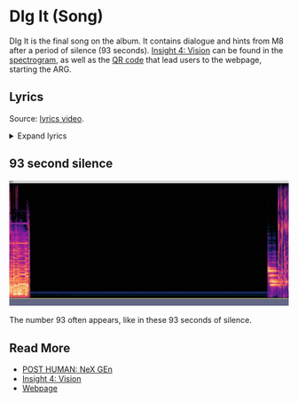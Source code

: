 # DIg It (Song)

DIg It is the final song on the album. It contains dialogue and hints from M8 after a 
period of silence (93 seconds). [Insight 4: Vision](../lore/insight4-vision) can be found 
in the [spectrogram](spectrograms), as well as the [QR code](../webpage#qr-code) that lead 
users to the webpage, starting the ARG.

## Lyrics

Source: [lyrics video](https://www.youtube.com/watch?v=15Fg3sTag4w).

<details class="lyrics">
<summary>Expand lyrics</summary>

```
pins and needles in my face i
can’t trust my feelings anymore 
shouldn’t of looked behind the veil my 
whole world’s at war 
cos they’ve been feeding us a fable 
swallowing the rabbit whole 
i cant keep quiet at the table 
anymore, no oh 

i hate my fucking guts right now 
reckon you’d be better if i never existed sorry that i let you down 
found a way to hide 
and now i’m addicted 

give me something to believe in 
some kind of system override 
i need to give my ghost a reason 
to let it slide 
cos everyone’s too scared to heal 
they don’t give a fuck how they feel 
and i just don’t know how to deal anymore 
maybe the damage is done 
maybe the darkness has won 
and we were programmed 
just to suffer 

i hate my fucking guts right now
i’m sorry that i let you down 

i hate my fucking guts right now 
reckon you’d be better if i never existed 
sorry that i let you down 
found a way to hide 
and now i’m addicted 
cos the world is a scary place 
scary future 
scary fate
thought the pain 
would teach me somehow 
but the only thing 
i figured out 
is life is a grave 
and i dig it 
and i dig it 

i don’t wanna lose myself again 
i don’t wanna lose myself again 

cos the world is a scary place 
scary humans 
scary race 
thought the pain 
would teach me somehow 
but the only thing 
i figured out 
is life is a grave 
and i dig it

cos everyone’s too scared to heal 
they don’t give a fuck how they feel 
and i just don’t know how to deal anymore 
well maybe the damage is done 
maybe the darkness has won 
and we were programmed 
just to suffer 

i hate my fucking guts right now 
reckon you’d be better if i never existed 
i’m sorry that i let you down 
when you find this letter 
hope you don’t get it twisted
cos the world is a scary place 
scary future 
scary fate
thought the pain 
would teach me somehow 
but the only thing 
i figured out 
is life is a
```

</details>

## 93 second silence

![img.png](../../Resources/songs/silence93.png)

The number 93 often appears, like in these 93 seconds of silence.

## Read More

- [POST HUMAN: NeX GEn](ph-nex-gen)
- [Insight 4: Vision](../lore/insight4-vision)
- [Webpage](../webpage)